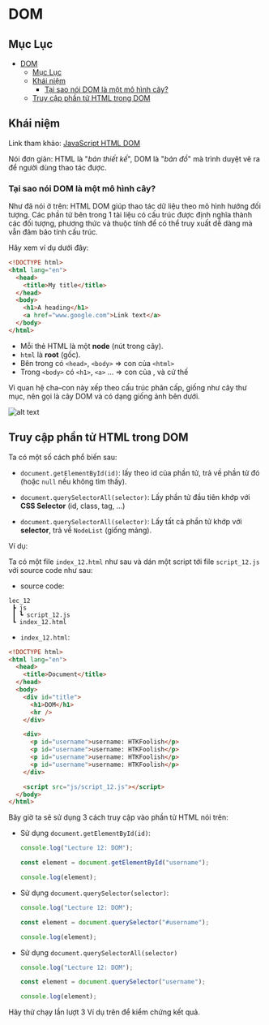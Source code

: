 # DOM

## Mục Lục

- [DOM](#dom)
  - [Mục Lục](#mục-lục)
  - [Khái niệm](#khái-niệm)
    - [Tại sao nói DOM là một mô hình cây?](#tại-sao-nói-dom-là-một-mô-hình-cây)
  - [Truy cập phần tử HTML trong DOM](#truy-cập-phần-tử-html-trong-dom)

## Khái niệm

Link tham khảo: [JavaScript HTML DOM](https://www.w3schools.com/js/js_htmldom.asp)

Nói đơn giản: HTML là "_bản thiết kế_", DOM là "_bản đồ_" mà trình duyệt vẽ ra để người dùng thao tác được.

### Tại sao nói DOM là một mô hình cây?

Như đã nói ở trên: HTML DOM giúp thao tác dữ liệu theo mô hình hướng đối tượng. Các phần tử bên trong 1 tài liệu có cấu trúc được định nghĩa thành các đối tượng, phương thức và thuộc tính để có thể truy xuất dễ dàng mà vẫn đảm bảo tính cấu trúc.

Hãy xem ví dụ dưới đây:

```html
<!DOCTYPE html>
<html lang="en">
  <head>
    <title>My title</title>
  </head>
  <body>
    <h1>A heading</h1>
    <a href="www.google.com">Link text</a>
  </body>
</html>
```

- Mỗi thẻ HTML là một **node** (nút trong cây).
- `html` là **root** (gốc).
- Bên trong có `<head>`, `<body>` => con của `<html>`
- Trong `<body>` có `<h1>`, `<a>` … => con của <body>, và cứ thế

Vì quan hệ cha–con này xếp theo cấu trúc phân cấp, giống như cây thư mục, nên gọi là cây DOM và có dạng giống ảnh bên dưới.

![alt text](../../../images/image.png)

## Truy cập phần tử HTML trong DOM

Ta có một số cách phổ biến sau:

- `document.getElementById(id)`: lấy theo id của phần tử, trả về phần tử đó (hoặc `null` nếu không tìm thấy).

- `document.querySelectorAll(selector)`: Lấy phần tử đầu tiên khớp với **CSS Selector** (id, class, tag, ...)

- `document.querySelectorAll(selector)`: Lấy tất cả phần tử khớp với **selector**, trả về `NodeList` (giống mảng).

Ví dụ:

Ta có một file `index_12.html` như sau và dán một script tới file `script_12.js` với source code như sau:

- source code:

```
lec_12
 ┣ js
 ┃ ┗ script_12.js
 ┗ index_12.html
```

- `index_12.html`:

```html
<!DOCTYPE html>
<html lang="en">
  <head>
    <title>Document</title>
  </head>
  <body>
    <div id="title">
      <h1>DOM</h1>
      <hr />
    </div>

    <div>
      <p id="username">username: HTKFoolish</p>
      <p id="username">username: HTKFoolish</p>
      <p id="username">username: HTKFoolish</p>
      <p id="username">username: HTKFoolish</p>
    </div>

    <script src="js/script_12.js"></script>
  </body>
</html>
```

Bây giờ ta sẽ sử dụng 3 cách truy cập vào phần tử HTML nói trên:

- Sử dụng `document.getElementById(id)`:

  ```js
  console.log("Lecture 12: DOM");

  const element = document.getElementById("username");

  console.log(element);
  ```

- Sử dụng `document.querySelector(selector)`:

  ```js
  console.log("Lecture 12: DOM");

  const element = document.querySelector("#username");

  console.log(element);
  ```

- Sử dụng `document.querySelectorAll(selector)`

  ```js
  console.log("Lecture 12: DOM");

  const element = document.querySelector("username");

  console.log(element);
  ```

Hãy thử chạy lần lượt 3 Ví dụ trên để kiểm chứng kết quả.
